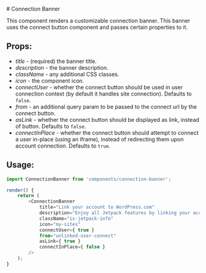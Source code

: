 # Connection Banner

This component renders a customizable connection banner. This banner uses the connect button component and passes certain properties to it.

## Props:

- *title* - (required) the banner title.
- *description* - the banner description.
- *className* - any additional CSS classes.
- *icon* - the component icon.
- *connectUser* - whether the connect button should be used in user connection context (by default it handles site connection). Defaults to `false`.
- *from* - an additional query param to be passed to the connect url by the connect button.
- *asLink* - whether the connect button should be displayed as link, instead of button. Defaults to `false`.
- *connectInPlace* - whether the connect button should attempt to connect a user in-place (using an iframe), instead of redirecting them upon account connection. Defaults to `true`.


## Usage:

```js
import ConnectionBanner from 'components/connection-banner';

render() {
    return (
        <ConnectionBanner
            title="Link your account to WordPress.com"
            description="Enjoy all Jetpack features by linking your account to WordPress.com"
            className="is-jetpack-info"
            icon="my-sites"
            connectUser={ true }
            from="unlinked-user-connect"
            asLink={ true }
            connectInPlace={ false }
        />
    );
}
```